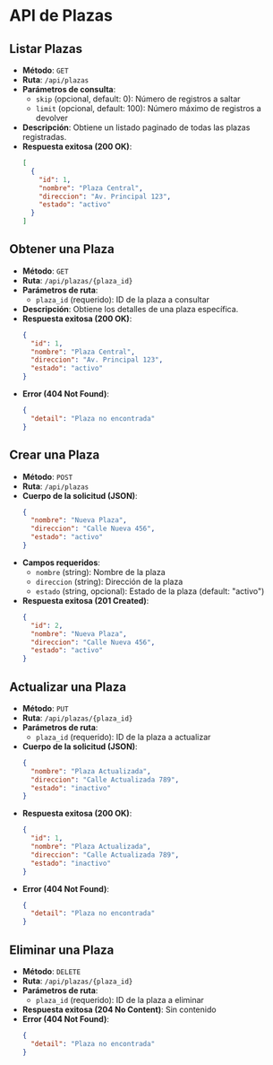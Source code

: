 # API de Plazas

## Listar Plazas
- **Método**: `GET`
- **Ruta**: `/api/plazas`
- **Parámetros de consulta**:
  - `skip` (opcional, default: 0): Número de registros a saltar
  - `limit` (opcional, default: 100): Número máximo de registros a devolver
- **Descripción**: Obtiene un listado paginado de todas las plazas registradas.
- **Respuesta exitosa (200 OK)**:
  ```json
  [
    {
      "id": 1,
      "nombre": "Plaza Central",
      "direccion": "Av. Principal 123",
      "estado": "activo"
    }
  ] 
  ```

## Obtener una Plaza
- **Método**: `GET`
- **Ruta**: `/api/plazas/{plaza_id}`
- **Parámetros de ruta**:
  - `plaza_id` (requerido): ID de la plaza a consultar
- **Descripción**: Obtiene los detalles de una plaza específica.
- **Respuesta exitosa (200 OK)**:
  ```json
  {
    "id": 1,
    "nombre": "Plaza Central",
    "direccion": "Av. Principal 123",
    "estado": "activo"
  }
  ```
- **Error (404 Not Found)**:
  ```json
  {
    "detail": "Plaza no encontrada"
  }
  ```

## Crear una Plaza
- **Método**: `POST`
- **Ruta**: `/api/plazas`
- **Cuerpo de la solicitud (JSON)**:
  ```json
  {
    "nombre": "Nueva Plaza",
    "direccion": "Calle Nueva 456",
    "estado": "activo"
  }
  ```
- **Campos requeridos**:
  - `nombre` (string): Nombre de la plaza
  - `direccion` (string): Dirección de la plaza
  - `estado` (string, opcional): Estado de la plaza (default: "activo")
- **Respuesta exitosa (201 Created)**:
  ```json
  {
    "id": 2,
    "nombre": "Nueva Plaza",
    "direccion": "Calle Nueva 456",
    "estado": "activo"
  }
  ```

## Actualizar una Plaza
- **Método**: `PUT`
- **Ruta**: `/api/plazas/{plaza_id}`
- **Parámetros de ruta**:
  - `plaza_id` (requerido): ID de la plaza a actualizar
- **Cuerpo de la solicitud (JSON)**:
  ```json
  {
    "nombre": "Plaza Actualizada",
    "direccion": "Calle Actualizada 789",
    "estado": "inactivo"
  }
  ```
- **Respuesta exitosa (200 OK)**:
  ```json
  {
    "id": 1,
    "nombre": "Plaza Actualizada",
    "direccion": "Calle Actualizada 789",
    "estado": "inactivo"
  }
  ```
- **Error (404 Not Found)**:
  ```json
  {
    "detail": "Plaza no encontrada"
  }
  ```

## Eliminar una Plaza
- **Método**: `DELETE`
- **Ruta**: `/api/plazas/{plaza_id}`
- **Parámetros de ruta**:
  - `plaza_id` (requerido): ID de la plaza a eliminar
- **Respuesta exitosa (204 No Content)**: Sin contenido
- **Error (404 Not Found)**:
  ```json
  {
    "detail": "Plaza no encontrada"
  }
  ```
